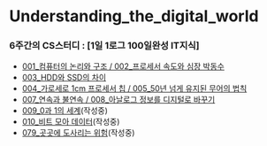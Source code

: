 # Understanding_the_digital_world
### 6주간의 CS스터디 : [1일 1로그 100일완성 IT지식] ###
* [001_컴퓨터의 논리와 구조 / 002_프로세서 속도와 심장 박동수](https://github.com/sumin-dev/Understanding_the_digital_world/blob/main/001_%EC%BB%B4%ED%93%A8%ED%84%B0%EC%9D%98%20%EB%85%BC%EB%A6%AC%EC%99%80%20%EA%B5%AC%EC%A1%B0%2C%20002_%ED%94%84%EB%A1%9C%EC%84%B8%EC%84%9C%20%EC%86%8D%EB%8F%84%EC%99%80%20%EC%8B%AC%EC%9E%A5%20%EB%B0%95%EB%8F%99%EC%88%98.md)
* [003_HDD와 SSD의 차이](https://github.com/sumin-dev/Understanding_the_digital_world/blob/main/003_HDD%EC%99%80%20SDD%EC%9D%98%20%EC%B0%A8%EC%9D%B4.md)
* [004_가로세로 1cm 프로세서 칩 / 005_50년 넘게 유지된 무어의 법칙](https://github.com/sumin-dev/Understanding_the_digital_world/blob/main/004_%EA%B0%80%EB%A1%9C%EC%84%B8%EB%A1%9C%201cm%20%ED%94%84%EB%A1%9C%EC%84%B8%EC%84%9C%20%EC%B9%A9%2C%20005_50%EB%85%84%20%EB%84%98%EA%B2%8C%20%EC%9C%A0%EC%A7%80%EB%90%9C%20%EB%AC%B4%EC%96%B4%EC%9D%98%20%EB%B2%95%EC%B9%99.md)
* [007_연속과 불연속 / 008_아날로그 정보를 디지털로 바꾸기](https://github.com/sumin-dev/Understanding_the_digital_world/blob/main/007_%20%EC%97%B0%EC%86%8D%EA%B3%BC%20%EB%B6%88%EC%97%B0%EC%86%8D%2C%20008_%EC%95%84%EB%82%A0%EB%A1%9C%EA%B7%B8%20%EC%A0%95%EB%B3%B4%EB%A5%BC%20%EB%94%94%EC%A7%80%ED%84%B8%EB%A1%9C%20%EB%B0%94%EA%BE%B8%EA%B8%B0.md)
* [009_0과 1의 세계](https://github.com/sumin-dev/Understanding_the_digital_world/blob/main/009_0%EA%B3%BC%201%EC%9D%98%20%EC%84%B8%EA%B3%84.md)(작성중)
* [010_비트 모아 데이터](https://github.com/sumin-dev/Understanding_the_digital_world/blob/main/010_%EB%B9%84%ED%8A%B8%20%EB%AA%A8%EC%95%84%20%EB%8D%B0%EC%9D%B4%ED%84%B0.md)(작성중)
* [079_곳곳에 도사리는 위험](https://github.com/sumin-dev/Understanding_the_digital_world/blob/main/079_%EA%B3%B3%EA%B3%B3%EC%97%90%20%EB%8F%84%EC%82%AC%EB%A6%AC%EB%8A%94%20%EC%9C%84%ED%97%98.md)(작성중)
